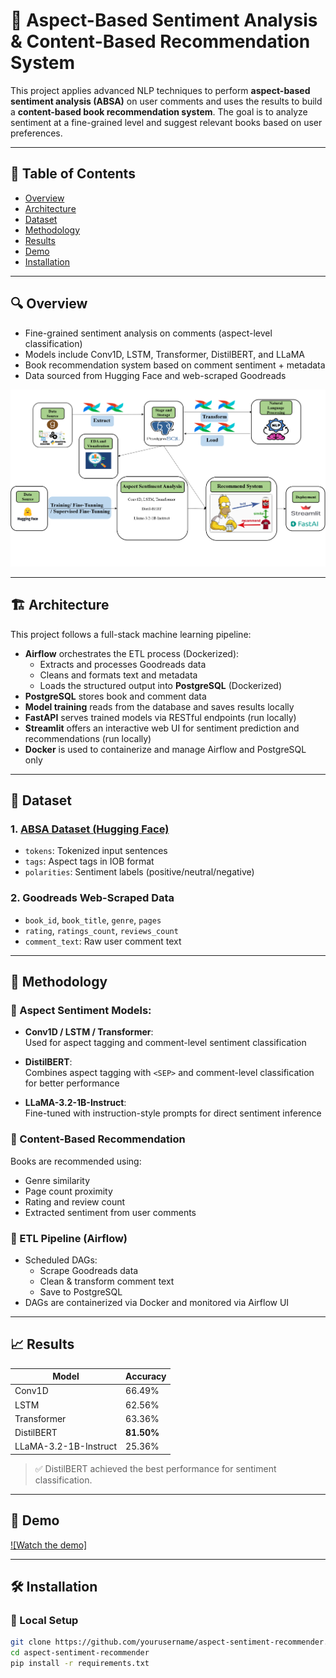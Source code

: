 # 📘 Aspect-Based Sentiment Analysis & Content-Based Recommendation System

This project applies advanced NLP techniques to perform **aspect-based sentiment analysis (ABSA)** on user comments and uses the results to build a **content-based book recommendation system**. The goal is to analyze sentiment at a fine-grained level and suggest relevant books based on user preferences.

---

## 📌 Table of Contents

- [Overview](#overview)
- [Architecture](#architecture)
- [Dataset](#dataset)
- [Methodology](#methodology)
- [Results](#results)
- [Demo](#demo)
- [Installation](#installation)

---

## 🔍 Overview

- Fine-grained sentiment analysis on comments (aspect-level classification)
- Models include Conv1D, LSTM, Transformer, DistilBERT, and LLaMA
- Book recommendation system based on comment sentiment + metadata
- Data sourced from Hugging Face and web-scraped Goodreads

<div align="center">
  <img src="Screenshot 2025-05-09 132341.png" alt="Workflow Diagram" width="600">
</div>

---

## 🏗️ Architecture

This project follows a full-stack machine learning pipeline:

- **Airflow** orchestrates the ETL process (Dockerized):
  - Extracts and processes Goodreads data
  - Cleans and formats text and metadata
  - Loads the structured output into **PostgreSQL** (Dockerized)
- **PostgreSQL** stores book and comment data
- **Model training** reads from the database and saves results locally
- **FastAPI** serves trained models via RESTful endpoints (run locally)
- **Streamlit** offers an interactive web UI for sentiment prediction and recommendations (run locally)
- **Docker** is used to containerize and manage Airflow and PostgreSQL only

---

## 📁 Dataset

### 1. [ABSA Dataset (Hugging Face)](https://huggingface.co/datasets/thainq107/abte-restaurants)
- `tokens`: Tokenized input sentences  
- `tags`: Aspect tags in IOB format  
- `polarities`: Sentiment labels (positive/neutral/negative)  

### 2. Goodreads Web-Scraped Data
- `book_id`, `book_title`, `genre`, `pages`  
- `rating`, `ratings_count`, `reviews_count`  
- `comment_text`: Raw user comment text  

---

## 🧠 Methodology

### 🔸 Aspect Sentiment Models:
- **Conv1D / LSTM / Transformer**:  
  Used for aspect tagging and comment-level sentiment classification

- **DistilBERT**:  
  Combines aspect tagging with `<SEP>` and comment-level classification for better performance

- **LLaMA-3.2-1B-Instruct**:  
  Fine-tuned with instruction-style prompts for direct sentiment inference

### 🔹 Content-Based Recommendation
Books are recommended using:
- Genre similarity  
- Page count proximity  
- Rating and review count  
- Extracted sentiment from user comments

### 🔄 ETL Pipeline (Airflow)
- Scheduled DAGs:
  - Scrape Goodreads data
  - Clean & transform comment text
  - Save to PostgreSQL
- DAGs are containerized via Docker and monitored via Airflow UI

---

## 📈 Results

| **Model**               | **Accuracy** |
|-------------------------|--------------|
| Conv1D                  | 66.49%       |
| LSTM                    | 62.56%       |
| Transformer             | 63.36%       |
| DistilBERT              | **81.50%**   |
| LLaMA-3.2-1B-Instruct   | 25.36%       |

> ✅ DistilBERT achieved the best performance for sentiment classification.

---

## 🎥 Demo

[![Watch the demo]](https://www.youtube.com/watch?v=rap2EdqjEFI)



---

## 🛠 Installation

### 🔧 Local Setup

```bash
git clone https://github.com/yourusername/aspect-sentiment-recommender.git
cd aspect-sentiment-recommender
pip install -r requirements.txt
